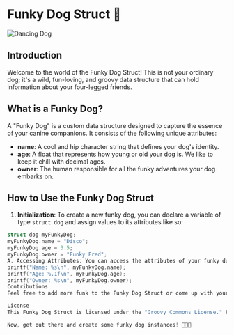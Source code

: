 
# Funky Dog Struct 🕺

![Dancing Dog](https://media.giphy.com/media/11StaZ9Lj74oCY/giphy.gif)

## Introduction

Welcome to the world of the Funky Dog Struct! This is not your ordinary dog; it's a wild, fun-loving, and groovy data structure that can hold information about your four-legged friends.

## What is a Funky Dog?

A "Funky Dog" is a custom data structure designed to capture the essence of your canine companions. It consists of the following unique attributes:

- **name**: A cool and hip character string that defines your dog's identity.
- **age**: A float that represents how young or old your dog is. We like to keep it chill with decimal ages.
- **owner**: The human responsible for all the funky adventures your dog embarks on.

## How to Use the Funky Dog Struct

1. **Initialization**: To create a new funky dog, you can declare a variable of type `struct dog` and assign values to its attributes like so:

```c
struct dog myFunkyDog;
myFunkyDog.name = "Disco";
myFunkyDog.age = 3.5;
myFunkyDog.owner = "Funky Fred";
A. Accessing Attributes: You can access the attributes of your funky dog using dot notation:
printf("Name: %s\n", myFunkyDog.name);
printf("Age: %.1f\n", myFunkyDog.age);
printf("Owner: %s\n", myFunkyDog.owner);
Contributions
Feel free to add more funk to the Funky Dog Struct or come up with your own variations. This is an open-source project, so let your imagination run wild and make it even funkier!

License
This Funky Dog Struct is licensed under the "Groovy Commons License." Feel free to use, modify, and distribute it as you see fit, as long as you keep the funk alive!

Now, get out there and create some funky dog instances! 🕺🐾🎶
